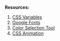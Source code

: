 **Resources:**

1. [CSS Variables](https://developer.mozilla.org/en-US/docs/Web/CSS/Using_CSS_custom_properties)
2. [Google Fonts](https://fonts.google.com/)
3. [Color Selection Tool](https://paletton.com/#uid=1000u0kllllaFw0g0qFqFg0w0aF)
4. [CSS Animation](https://developer.mozilla.org/en-US/docs/Web/CSS/animation)